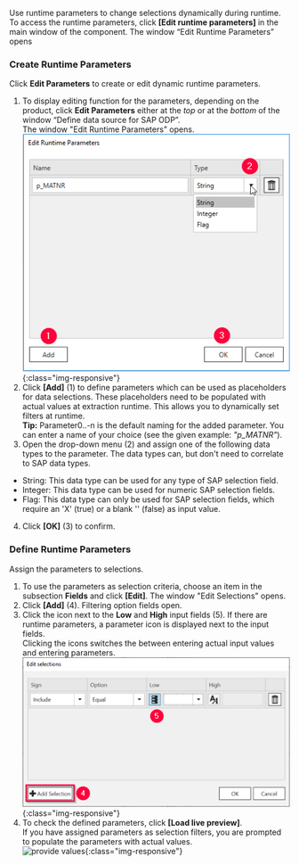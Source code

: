
Use runtime parameters to change selections dynamically during runtime.<br>
To access the runtime parameters, click **[Edit runtime parameters]** in the main window of the component. 
The window “Edit Runtime Parameters” opens

### Create Runtime Parameters 

Click **Edit Parameters** to create or edit dynamic runtime parameters.

1. To display editing function for the parameters, depending on the product, click **Edit Parameters** either at the *top* or at the *bottom* of the window “Define data source for SAP ODP”. <br/>
The window "Edit Runtime Parameters" opens.<br> 
![Add parameters](/img/content/odp/odp-settings-add-parameters.png){:class="img-responsive"}<br> 
2. Click **[Add]** (1) to define parameters which can be used as placeholders for data selections. These placeholders need to be populated with actual values at extraction runtime.
This allows you to dynamically set filters at runtime.<br>
**Tip:** Parameter0..-n is the default naming for the added parameter. You can enter a name of your choice (see the given example: *"p_MATNR"*).
3. Open the drop-down menu (2) and assign one of the following data types to the parameter. The data types can, but don't need to correlate to SAP data types. 
- String: This data type can be used for any type of SAP selection field.
- Integer: This data type can be used for numeric SAP selection fields.
- Flag: This data type can only be used for SAP selection fields, which require an 'X'&nbsp;(true) or a blank ''&nbsp;(false) as input value.<br>
4. Click **[OK]** (3) to confirm.

### Define Runtime Parameters

Assign the parameters to selections.

1. To use the parameters as selection criteria, choose an item in the subsection **Fields** and click **[Edit]**. The window "Edit Selections" opens.<br> 
2. Click **[Add]** (4). Filtering option fields open.
3. Click the icon next to the **Low** and **High** input fields (5).
If there are runtime parameters, a parameter icon is displayed next to the input fields. <br>
Clicking the icons switches the between entering actual input values and entering parameters.<br>
![Selection With Parameters](/img/content/edit-selections.png){:class="img-responsive"}<br>
4. To check the defined parameters, click **[Load live preview]**. <br>
If you have assigned parameters as selection filters, you are prompted to populate the parameters with actual values. <br>
![provide values](/img/content/odp/odp-provide-parameter-values.png){:class="img-responsive"}
